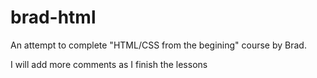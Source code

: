 # brad-html

An attempt to complete "HTML/CSS from the begining" course by Brad.

I will add more comments as I finish the lessons

